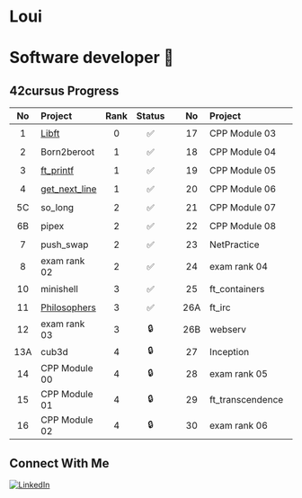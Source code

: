 # Loui
# Software developer 👋


## 42cursus Progress
| No  | Project                             | Rank | Status |   | No  | Project          | Rank | Status |
| :-: | :---------------------------------  |:--:  | :----: | - | :-: | :--------------- | :--: |:----:  |
| 1   | [Libft](../../../42_libft)          |  0   |   ✅   |   | 17  | CPP Module 03    |  4   |  🔒    |
| 2   | Born2beroot								          |  1   |   ✅   |   | 18  | CPP Module 04    |  4   |  🔒    |
| 3   | [ft_printf](../../../42_ft_printf)  |  1   |   ✅   |   | 19  | CPP Module 05    |  4   |  🔒    |
| 4   | [get_next_line](../../../42_gnl) 	  |  1   |   ✅   |   | 20  | CPP Module 06    |  4   |  🔒    |
| 5C  | so_long								              |  2	 |   ✅   |   | 21  | CPP Module 07    |  4   |  🔒    | 
| 6B  | pipex      							            |  2	 |   ✅   |   | 22  | CPP Module 08    |  4   |  🔒    |
| 7   | push_swap	                          |  2	 |	 ✅   |   | 23  | NetPractice      |  4   |  🔒    |
| 8   | exam rank 02							          |  2   |   ✅   |   | 24  | exam rank 04     |  4   |  🔒    |
| 10  | minishell			 					            |  3	 |   ✅   |   | 25  | ft_containers    |  5   |  🔒    |
| 11  | [Philosophers](../../../Philosophers)                        |  3   |   ✅   |   | 26A | ft_irc           |  5   |  🔒    |
| 12  | exam rank 03                        |  3   |   🔒   |   | 26B | webserv          |  5   |  🔒    |
| 13A | cub3d 	 	                          |  4   |   🔒   |   | 27  | Inception        |  5   |  🔒    |
| 14  | CPP Module 00                       |  4   |   🔒   |   | 28  | exam rank 05     |  5   |  🔒    |
| 15  | CPP Module 01                       |  4   |   🔒   |   | 29  | ft_transcendence |  6   |  🔒    |  
| 16  | CPP Module 02                       |  4   |   🔒   |   | 30  | exam rank 06     |  6   |  🔒    |
          

## Connect With Me
[![LinkedIn](https://img.shields.io/badge/-LinkedIn-0e76a8?style=flat-square&logo=linkedin&logoColor=white)](https://www.linkedin.com/in/louisa-flavel-dev/)


<!--
- 🔭 I’m currently working on ... passing Exam03
- 🌱 I’m currently learning ... C and Shell
- 💬 Ask me about ... the weather
- 📫 How to reach me: ...loflavel@students.42wolfsburg.de
- ⚡ Fun fact: ...I speak Spanish, German, French & English
-->
